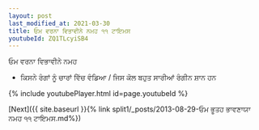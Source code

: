 ```yaml
---
layout: post
last_modified_at: 2021-03-30
title: ਓਮ ਵਰਨਾ ਵਿਭਾਵੀਨੇ ਨਮਹ ੧੧ ਟਾਇਮਸ
youtubeId: ZQ1TLcyiSB4
---
```

 
 
 ਓਮ ਵਰਨਾ ਵਿਭਾਵੀਨੇ ਨਮਹ  
 
 -  ਕਿਸਨੇ ਰੰਗਾਂ ਨੂੰ ਚਾਰਾਂ ਵਿੱਚ ਵੰਡਿਆ / ਜਿਸ ਕੋਲ ਬਹੁਤ ਸਾਰੀਆਂ ਰੰਗੀਨ ਸ਼ਾਨ ਹਨ 
 
  
 
  
 
 
 
 
 
 


{% include youtubePlayer.html id=page.youtubeId %}
 
[Next]({{ site.baseurl }}{% link  split1/_posts/2013-08-29-ਓਮ ਭੂਤਹ ਭਾਵਣਾਯਾ ਨਮਹ ੧੧ ਟਾਇਮਸ.md%})
 
